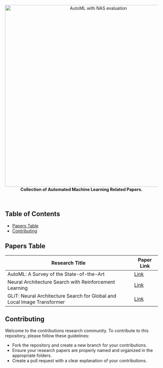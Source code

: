 <div align="center">
  <img src="https://github.com/pritomsh/AutoML-NeuralArchitectureSearch-Papers/blob/master/images/AutoML.png" alt="AutoML with NAS evaluation" width="600"><br>
  <strong>
    Collection of Automated Machine Learning Related Papers.
  </strong>
</div>
<be>


<p align="center">
   <a href="https://pritomsh.github.io" target="_blank"><img alt="" src="https://img.shields.io/badge/Website-EA4C89?style=normal&logo=dribbble&logoColor=white" style="vertical-align:center" /></a>
  <a href="https://github.com/pritomsh" target="_blank"><img alt="" src="https://img.shields.io/badge/GitHub-181717?style=normal&logo=github&logoColor=white" style="vertical-align:center" /></a>
  <a href="https://www.linkedin.com/in/pritomsh/" target="_blank"><img alt="" src="https://img.shields.io/badge/LinkedIn-0077B5?style=normal&logo=linkedin&logoColor=white" style="vertical-align:center" /></a>
  <a href="https://www.researchgate.net/profile/Pritom_Saha4" target="_blank"><img alt="" src="https://img.shields.io/badge/ResearchGate-00CCBB?style=normal&logo=researchgate&logoColor=white" style="vertical-align:center" /></a>
  <a href="https://www.kaggle.com/pritomsh" target="_blank"><img alt="" src="https://img.shields.io/badge/Kaggle-20BEFF?style=normal&logo=kaggle&logoColor=white" style="vertical-align:center" /></a>
</p>

## Table of Contents
- [Papers Table](paper)
- [Contributing](contributing)



## Papers Table

| Research Title | Paper Link |
|----------------------------------------|--------|
|AutoML: A Survey of the State-of-the-Art|[Link](https://www.sciencedirect.com/science/article/abs/pii/S0950705120307516?via%3Dihub)|
|Neural Architecture Search with Reinforcement Learning|[Link](https://arxiv.org/abs/1611.01578)|
|GLiT: Neural Architecture Search for Global and Local Image Transformer|[Link](https://arxiv.org/abs/2107.02960)|

    
## Contributing
Welcome to the contributions research community. To contribute to this repository, please follow these guidelines:
- Fork the repository and create a new branch for your contributions.
- Ensure your research papers are properly named and organized in the appropriate folders.
- Create a pull request with a clear explanation of your contributions.